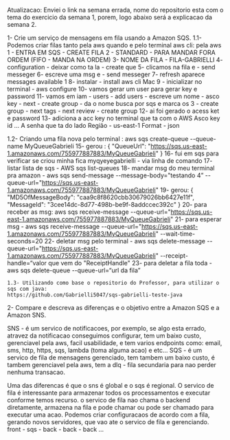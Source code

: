 Atualizacao: Enviei o link na semana errada, nome do repositorio esta com o tema do exercicio da semana 1, porem, logo abaixo será a explicacao da semana 2.


1- Crie um serviço de mensagens em fila usando a Amazon SQS.
  1.1-Podemos criar filas tanto pela aws quando e pelo terminal aws cli:
  pela aws
  1 - ENTRA EM SQS - CREATE FILA
  2 - STANDARD - PARA MANDAR FORA ORDEM (FIFO - MANDA NA ORDEM)
  3-  NOME DA FILA - FILA-GABRIELLI
  4- configuration - deixar como ta la - create que
  5-  clicamos na fila e - send messeger
  6- escreve uma msg e - send messeger
  7- refresh aparece messages available  1
  8- instalar - install aws cli Mac
  9 - inicializar no terminal - aws configure
  10- vamos gerar um user para gerar key e password
  11- vamos em iam - users - add users - escreve um nome -  asco key - next - create group - da o nome busca por sqs e marca os 3 - create group - next tags - next review - create group 
  12- ai foi gerado o acess ket e password
  13- adiciona a acc key no terminal que ta com o AWS Asco key id … 
  A senha que ta do lado
  Região - us-east-1
  Format - json
  
  1.2- Criando uma fila nova pelo terminal : 
    aws sqs create-queue --queue-name MyQueueGabrieli
  15- gerou :
    {
      "QueueUrl": "https://sqs.us-east-1.amazonaws.com/755977887883/MyQueueGabrieli"
  }
  16- fui em sqs para verificar se criou minha fica myqyeyegabrielli - via linha de comando
  17- listar lista de sqs - AWS sqs list-queues
  18- mandar msg do meu terminal pra amazon - aws sqs send-message --message-body="testando 4” --queue-url="https://sqs.us-east-1.amazonaws.com/755977887883/MyQueueGabrieli"
  19- gerou:
    {
      "MD5OfMessageBody": "caa9c8f8620cbb30679026bb6427e11f",
      "MessageId": "3cee14dc-8d77-498b-be9f-8addccec392c"
  }
  20- para receber as msg:
    aws sqs receive-message --queue-url="https://sqs.us-east-1.amazonaws.com/755977887883/MyQueueGabrieli"
  21- para esperar msg - 
    aws sqs receive-message --queue-url="https://sqs.us-east-1.amazonaws.com/755977887883/MyQueueGabrieli" --wait-time-seconds=20
  22- deletar msg pelo terminal - 
    aws sqs delete-message --queue-url="https://sqs.us-east-1.amazonaws.com/755977887883/MyQueueGabrieli" --receipt-handle=“valor que vem do  "ReceiptHandle"
  23- para deletar a fila toda - aws sqs delete-queue --queue-url=“url da fila”
  
    1.3- Utilizando como base o repositorio do Professor, para utilizar o sqs com java:
    https://github.com/Gabrielli5047/sqs-gabrielli-teste-java
    
    


2- Compare e descreva as diferenças e o objetivo entre a Amazon SQS e a Amazon SNS.

SNS - é um servico de notificacoes, por exemplo, se algo esta errado, atravez da notificacao conseguimos configurar, tem um baixo custo, gerenciavel pela aws, facil usabilidade, e tem varios endpoints como: email, sms, http, https, sqs, lambda (toma alguma acao) e etc...
SQS - é um servico de fila de mensagens gerenciado, tem tambem um baixo custo, é tambem gerenciavel pela aws, tem a dlq  - fila secundaria para nao perder nenhuma transacao. 

Uma das diferencas é que o sns é global e o sqs é regional. O servico de fila é interessante para armazenar todos os processamentos e executar conforme temos recurso. o servico de fila nao chama o backend diretamente, armazena na fila e pode chamar ou pode ser chamado para executar uma acao. Podemos criar configuracaos de acordo com a fila, gerando novos servidores, que vao ate o servico de fila e gerenciando.
    front - sqs - back
                - back
                - back ...
          
          
          
          
     
